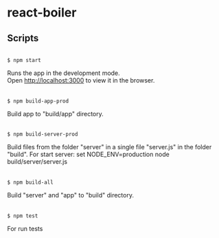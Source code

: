 # react-boiler

## Scripts
######

    $ npm start
Runs the app in the development mode.<br>
Open [http://localhost:3000](http://localhost:3000) to view it in the browser.
######
    $ npm build-app-prod
Build app to "build/app" directory.
######
    $ npm build-server-prod
Build files from the folder "server" in a single file "server.js" in the folder "build".
For start server: set NODE_ENV=production node build/server/server.js
######
    $ npm build-all

Build "server" and "app" to "build" directory.
######
    $ npm test
For run tests